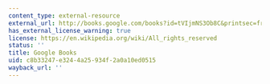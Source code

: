 ```yaml
---
content_type: external-resource
external_url: http://books.google.com/books?id=tVIjmNS3Ob8C&printsec=frontcover
has_external_license_warning: true
license: https://en.wikipedia.org/wiki/All_rights_reserved
status: ''
title: Google Books
uid: c8b33247-e324-4a25-934f-2a0a10ed0515
wayback_url: ''
---
```

